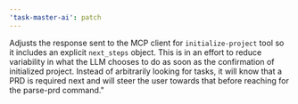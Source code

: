 ```yaml
---
'task-master-ai': patch
---
```


Adjusts the response sent to the MCP client for `initialize-project` tool so it includes an explicit `next_steps` object. This is in an effort to reduce variability in what the LLM chooses to do as soon as the confirmation of initialized project. Instead of arbitrarily looking for tasks, it will know that a PRD is required next and will steer the user towards that before reaching for the parse-prd command."
